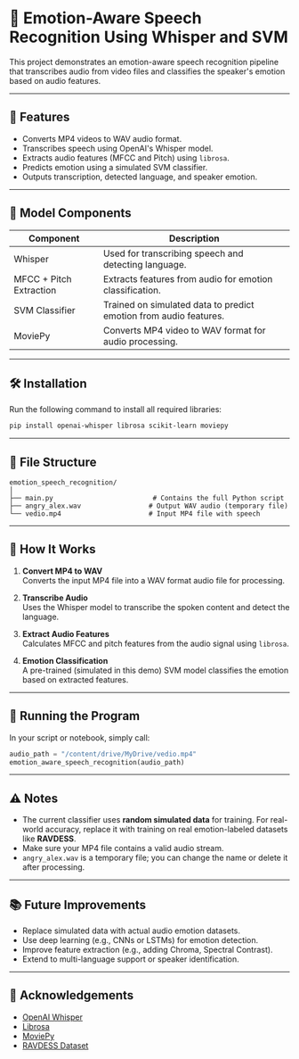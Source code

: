 
# 🎤 Emotion-Aware Speech Recognition Using Whisper and SVM

This project demonstrates an emotion-aware speech recognition pipeline that transcribes audio from video files and classifies the speaker's emotion based on audio features.

---

## 📌 Features

- Converts MP4 videos to WAV audio format.
- Transcribes speech using OpenAI's Whisper model.
- Extracts audio features (MFCC and Pitch) using `librosa`.
- Predicts emotion using a simulated SVM classifier.
- Outputs transcription, detected language, and speaker emotion.

---

## 🧠 Model Components

| Component              | Description                                                                 |
|------------------------|-----------------------------------------------------------------------------|
| Whisper                | Used for transcribing speech and detecting language.                        |
| MFCC + Pitch Extraction| Extracts features from audio for emotion classification.                    |
| SVM Classifier         | Trained on simulated data to predict emotion from audio features.           |
| MoviePy                | Converts MP4 video to WAV format for audio processing.                      |

---

## 🛠️ Installation

Run the following command to install all required libraries:

```bash
pip install openai-whisper librosa scikit-learn moviepy
```

---

## 📁 File Structure

```
emotion_speech_recognition/
│
├── main.py                         # Contains the full Python script
├── angry_alex.wav                 # Output WAV audio (temporary file)
└── vedio.mp4                      # Input MP4 file with speech
```

---

## 🧪 How It Works

1. **Convert MP4 to WAV**  
   Converts the input MP4 file into a WAV format audio file for processing.

2. **Transcribe Audio**  
   Uses the Whisper model to transcribe the spoken content and detect the language.

3. **Extract Audio Features**  
   Calculates MFCC and pitch features from the audio signal using `librosa`.

4. **Emotion Classification**  
   A pre-trained (simulated in this demo) SVM model classifies the emotion based on extracted features.

---

## 🚀 Running the Program

In your script or notebook, simply call:

```python
audio_path = "/content/drive/MyDrive/vedio.mp4"
emotion_aware_speech_recognition(audio_path)
```

---

## ⚠️ Notes

- The current classifier uses **random simulated data** for training. For real-world accuracy, replace it with training on real emotion-labeled datasets like **RAVDESS**.
- Make sure your MP4 file contains a valid audio stream.
- `angry_alex.wav` is a temporary file; you can change the name or delete it after processing.

---

## 📚 Future Improvements

- Replace simulated data with actual audio emotion datasets.
- Use deep learning (e.g., CNNs or LSTMs) for emotion detection.
- Improve feature extraction (e.g., adding Chroma, Spectral Contrast).
- Extend to multi-language support or speaker identification.

---

## 🤝 Acknowledgements

- [OpenAI Whisper](https://github.com/openai/whisper)
- [Librosa](https://librosa.org/)
- [MoviePy](https://zulko.github.io/moviepy/)
- [RAVDESS Dataset](https://zenodo.org/record/1188976)
